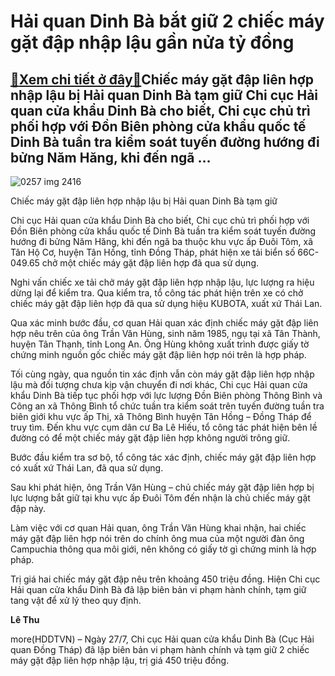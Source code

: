 Hải quan Dinh Bà bắt giữ 2 chiếc máy gặt đập nhập lậu gần nửa tỷ đồng
=====================================================================

[:gift:Xem chi tiết ở đây:gift:](https://hddtvn.com/hai-quan-dinh-ba-bat-giu-2-chiec-may-gat-dap-nhap-lau-gan-nua-ty-dong/)Chiếc máy gặt đập liên hợp nhập lậu bị Hải quan Dinh Bà tạm giữ Chi cục Hải quan cửa khẩu Dinh Bà cho biết, Chi cục chủ trì phối hợp với Đồn Biên phòng cửa khẩu quốc tế Dinh Bà tuần tra kiểm soát tuyến đường hướng đi bửng Năm Hăng, khi đến ngã …
-----------------------------------------------------------------------------------------------------------------------------------------------------------------------------------------------------------------------------------------------------





![0257 img 2416](https://haiquanonline.com.vn/stores/news_dataimages/hoalt/072020/27/16/in_article/0257_IMG-2416.jpg?rt=20200727191959 "undefined")


Chiếc máy gặt đập liên hợp nhập lậu bị Hải quan Dinh Bà tạm giữ



Chi cục Hải quan cửa khẩu Dinh Bà cho biết, Chi cục chủ trì phối hợp với Đồn Biên phòng cửa khẩu quốc tế Dinh Bà tuần tra kiểm soát tuyến đường hướng đi bửng Năm Hăng, khi đến ngã ba thuộc khu vực ấp Đuôi Tôm, xã Tân Hộ Cơ, huyện Tân Hồng, tỉnh Đồng Tháp, phát hiện xe tải biển số 66C-049.65 chở một chiếc máy gặt đập liên hợp đã qua sử dụng.


Nghi vấn chiếc xe tải chở máy gặt đập liên hợp nhập lậu, lực lượng ra hiệu dừng lại để kiểm tra. Qua kiểm tra, tổ công tác phát hiện trên xe có chở chiếc máy gặt đập liên hợp đã qua sử dụng hiệu KUBOTA, xuất xứ Thái Lan.


Qua xác minh bước đầu, cơ quan Hải quan xác định chiếc máy gặt đập liên hợp nêu trên của ông Trần Văn Hùng, sinh năm 1985, ngụ tại xã Tân Thành, huyện Tân Thạnh, tỉnh Long An. Ông Hùng không xuất trình được giấy tờ chứng minh nguồn gốc chiếc máy gặt đập liên hợp nói trên là hợp pháp.


Tối cùng ngày, qua nguồn tin xác định vẫn còn máy gặt đập liên hợp nhập lậu mà đối tượng chưa kịp vận chuyển đi nơi khác, Chi cục Hải quan cửa khẩu Dinh Bà tiếp tục phối hợp với lực lượng Đồn Biên phòng Thông Bình và Công an xã Thông Bình tổ chức tuần tra kiểm soát trên tuyến đường tuần tra biên giới khu vực ấp Thị, xã Thông Bình huyện Tân Hồng – Đồng Tháp để truy tìm. Đến khu vực cụm dân cư Ba Lê Hiếu, tổ công tác phát hiện bên lề đường có để một chiếc máy gặt đập liên hợp không người trông giữ.


Bước đầu kiểm tra sơ bộ, tổ công tác xác định, chiếc máy gặt đập liên hợp có xuất xứ Thái Lan, đã qua sử dụng.


Sau khi phát hiện, ông Trần Văn Hùng – chủ chiếc máy gặt đập liên hợp bị lực lượng bắt giữ tại khu vực ấp Đuôi Tôm đến nhận là chủ chiếc máy gặt đập này.


Làm việc với cơ quan Hải quan, ông Trần Văn Hùng khai nhận, hai chiếc máy gặt đập liên hợp nói trên do chính ông mua của một người đàn ông Campuchia thông qua môi giới, nên không có giấy tờ gì chứng minh là hợp pháp.


Trị giá hai chiếc máy gặt đập nêu trên khoảng 450 triệu đồng. Hiện Chi cục Hải quan cửa khẩu Dinh Bà đã lập biên bản vi phạm hành chính, tạm giữ tang vật để xử lý theo quy định.




**Lê Thu**



more(HDDTVN) – Ngày 27/7, Chi cục Hải quan cửa khẩu Dinh Bà (Cục Hải quan Đồng Tháp) đã lập biên bản vi phạm hành chính và tạm giữ 2 chiếc máy gặt đập liên hợp nhập lậu, trị giá 450 triệu đồng.

